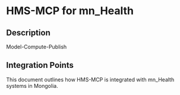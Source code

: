 # HMS-MCP for mn_Health

## Description

Model-Compute-Publish

## Integration Points

This document outlines how HMS-MCP is integrated with mn_Health systems in Mongolia.
